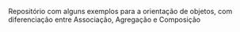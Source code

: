 Repositório com alguns exemplos para a orientação de objetos, com diferenciação entre Associação, Agregação e Composição
